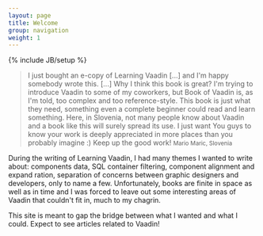 ```yaml
---
layout: page
title: Welcome
group: navigation
weight: 1
---
```


{% include JB/setup %}

>I just bought an e-copy of Learning Vaadin [...] and I'm happy somebody wrote this. [...] Why I think this book is great? I'm trying to introduce Vaadin to some of my coworkers, but Book of Vaadin is, as I'm told, too complex and too reference-style. This book is just what they need, something even a complete beginner could read and learn something. Here, in Slovenia, not many people know about Vaadin and a book like this will surely spread its use. I just want You guys to know your work is deeply appreciated in more places than you probably imagine :) Keep up the good work!
<small>Mario Maric, Slovenia</small>

During the writing of Learning Vaadin, I had many themes I wanted to write about: components data, SQL container filtering, component alignment and expand ration, separation of concerns between graphic designers and developers, only to name a few. Unfortunately, books are finite in space as well as in time and I was forced to leave out some interesting areas of Vaadin that couldn't fit in, much to my chagrin.

This site is meant to gap the bridge between what I wanted and what I could. Expect to see articles related to Vaadin!
